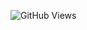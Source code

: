 ![GitHub Views](https://komarev.com/ghpvc/?username=<HarshitMishra0>)
<!---
HarshitMishra0/HarshitMishra0 is a ✨ special ✨ repository because its `README.md` (this file) appears on your GitHub profile.
You can click the Preview link to take a look at your changes.
--->
